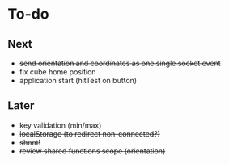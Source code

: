 # To-do

## Next

* ~~send orientation and coordinates as one single socket event~~
* fix cube home position
* application start (hitTest on button)

## Later

* key validation (min/max)
* ~~localStorage (to redirect non-connected?)~~
* ~~shoot!~~
* ~~review shared functions scope (orientation)~~